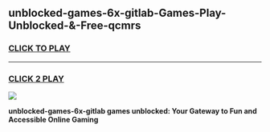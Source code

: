 
## unblocked-games-6x-gitlab-Games-Play-Unblocked-&-Free-qcmrs
<h3>
<a href="https://premium76.site?title=unblocked-games-6x-gitlab&ref=24A">CLICK TO PLAY</a></h3>
<hr>

<h3>
<a href="https://premium76.site?title=unblocked-games-6x-gitlab&ref=24A">CLICK 2 PLAY</a>
  
</h3>

<a href="https://premium76.site?title=unblocked-games-6x-gitlab&ref=24A"><img src="https://clearcache.store/games.png"></a>


**unblocked-games-6x-gitlab games unblocked: Your Gateway to Fun and Accessible Online Gaming**
